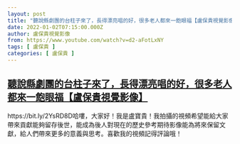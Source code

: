 ```yaml
---
layout: post
title: "聽說縣劇團的台柱子來了，長得漂亮唱的好，很多老人都來一飽眼福【盧保貴視覺影像】"
date: 2022-01-02T07:15:00.000Z
author: 盧保貴視覺影像
from: https://www.youtube.com/watch?v=d2-aFotLxNY
tags: [ 盧保貴 ]
categories: [ 盧保貴 ]
---
```

<!--1641107700000-->
[聽說縣劇團的台柱子來了，長得漂亮唱的好，很多老人都來一飽眼福【盧保貴視覺影像】](https://www.youtube.com/watch?v=d2-aFotLxNY)
------

<div>
https://bit.ly/2YsRD8D哈嘍，大家好！我是盧寶貴！我拍攝的視頻希望能給大家帶來貢獻能夠留存後世，能成為後人對現在的歷史參考期待影像能為將來保留文獻，給人們帶來更多的意義與思考。喜歡我的視頻記得評論哦！
</div>
